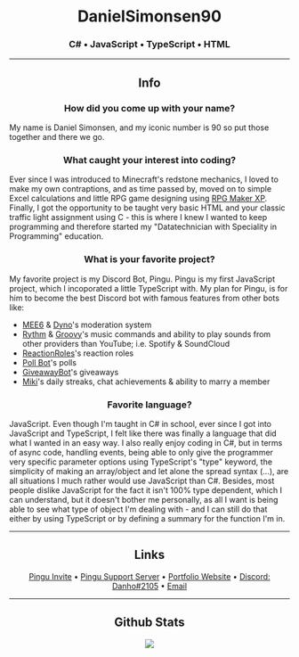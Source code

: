 <div id="DanielSimonsen90-github-content" align="center">

# DanielSimonsen90
### C# • JavaScript • TypeScript • HTML 

***

## Info
### How did you come up with your name?
<div class="qna-answer" align="left">

My name is Daniel Simonsen, and my iconic number is 90 so put those together and there we go.

</div>

### What caught your interest into coding?
<div class="qna-answer" align="left">

Ever since I was introduced to Minecraft's redstone mechanics, I loved to make my own contraptions, and as time passed by, moved on to simple Excel calculations and little RPG game designing using [RPG Maker XP](https://www.rpgmakerweb.com/products/rpg-maker-xp).
Finally, I got the opportunity to be taught very basic HTML and your classic traffic light assignment using C - this is where I knew I wanted to keep programming and therefore started my "Datatechnician with Speciality in Programming" education.

</div>

### What is your favorite project?
<div class="qna-answer" align="left">

My favorite project is my Discord Bot, Pingu.
Pingu is my first JavaScript project, which I incoporated a little TypeScript with.
My plan for Pingu, is for him to become the best Discord bot with famous features from other bots like:
* [MEE6](https://mee6.xyz/dashboard) & [Dyno](https://dyno.gg/account)'s moderation system
* [Rythm](https://rythm.fm/) & [Groovy](https://groovy.bot/)'s music commands and ability to play sounds from other providers than YouTube; i.e. Spotify & SoundCloud
* [ReactionRoles](https://top.gg/bot/550613223733329920)'s reaction roles
* [Poll Bot](https://top.gg/bot/pollbot)'s polls
* [GiveawayBot](https://giveawaybot.party/)'s giveaways
* [Miki](https://top.gg/bot/miki)'s daily streaks, chat achievements & ability to marry a member

</div>

### Favorite language?
<div class="qna-answer" align="left">

JavaScript.
Even though I'm taught in C# in school, ever since I got into JavaScript and TypeScript, I felt like there was finally a language that did what I wanted in an easy way.
I also really enjoy coding in C#, but in terms of async code, handling events, being able to only give the programmer very specific parameter options using TypeScript's "type" keyword, the simplicity of making an array/object and let alone the spread syntax (...), are all situations I much rather would use JavaScript than C#.
Besides, most people dislike JavaScript for the fact it isn't 100% type dependent, which I can understand, but it doesn't bother me personally, as all I want is being able to see what type of object I'm dealing with - and I can still do that either by using TypeScript or by defining a summary for the function I'm in.

</div>

***

## Links
<div name="DanielSimonsen90-links">
    <a href="https://discord.com/api/oauth2/authorize?client_id=562176550674366464&permissions=8&scope=applications.commands%20bot">Pingu Invite</a> 
    • 
    <a href="https://discord.gg/gbxRV4Ekvh">Pingu Support Server</a> 
    • 
    <a href="https://danhosaurportfolio.azurewebsites.net/">Portfolio Website</a> 
    • 
    <a href="https://discord.com/channels/@me/245572699894710272">Discord: Danho#2105</a>
    • 
    <a href="mailto:danielsimonsen90@gmail.com">Email</a>
</div>

***

## Github Stats
<p>
  <img id="danielSimonsen90Activity" align="center" src="https://github-readme-stats.vercel.app/api?username=danielsimonsen90&show_icons=true&count_private=true&hide_border=true&icon_color=E0E0E0&bg_color=121821&title_color=FF5132&text_color=C1C1C1"/>
</p>

</div>